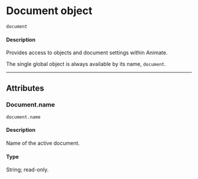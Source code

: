 # Document object

`document`

#### Description

Provides access to objects and document settings within Animate.

The single global object is always available by its name, `document`.

---

## Attributes

### Document.name

`document.name`

#### Description

Name of the active document.

#### Type

String; read-only.
